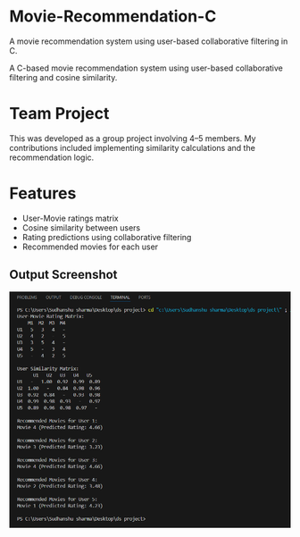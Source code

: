 # Movie-Recommendation-C
A movie recommendation system using user-based collaborative filtering in C.

A C-based movie recommendation system using user-based collaborative filtering and cosine similarity.

# Team Project
This was developed as a group project involving 4–5 members. My contributions included implementing similarity calculations and the recommendation logic.

# Features
- User-Movie ratings matrix
- Cosine similarity between users
- Rating predictions using collaborative filtering
- Recommended movies for each user

## Output Screenshot
![Program Output](Screenshot%202025-05-28%20124909.png)


